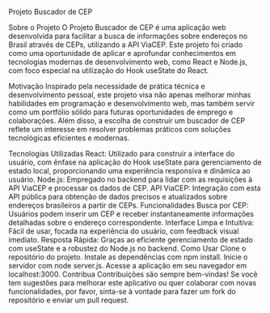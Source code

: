 
Projeto Buscador de CEP

Sobre o Projeto
O Projeto Buscador de CEP é uma aplicação web desenvolvida para facilitar a busca de informações sobre endereços no Brasil através de CEPs, utilizando a API ViaCEP. Este projeto foi criado como uma oportunidade de aplicar e aprofundar conhecimentos em tecnologias modernas de desenvolvimento web, como React e Node.js, com foco especial na utilização do Hook useState do React.

Motivação
Inspirado pela necessidade de prática técnica e desenvolvimento pessoal, este projeto visa não apenas melhorar minhas habilidades em programação e desenvolvimento web, mas também servir como um portfólio sólido para futuras oportunidades de emprego e colaborações. Além disso, a escolha de construir um buscador de CEP reflete um interesse em resolver problemas práticos com soluções tecnológicas eficientes e modernas.

Tecnologias Utilizadas
React: Utilizado para construir a interface do usuário, com ênfase na aplicação do Hook useState para gerenciamento de estado local, proporcionando uma experiência responsiva e dinâmica ao usuário.
Node.js: Empregado no backend para lidar com as requisições à API ViaCEP e processar os dados de CEP.
API ViaCEP: Integração com esta API pública para obtenção de dados precisos e atualizados sobre endereços brasileiros a partir de CEPs.
Funcionalidades
Busca por CEP: Usuários podem inserir um CEP e receber instantaneamente informações detalhadas sobre o endereço correspondente.
Interface Limpa e Intuitiva: Fácil de usar, focada na experiência do usuário, com feedback visual imediato.
Resposta Rápida: Graças ao eficiente gerenciamento de estado com useState e a robustez do Node.js no backend.
Como Usar
Clone o repositório do projeto.
Instale as dependências com npm install.
Inicie o servidor com node server.js.
Acesse a aplicação em seu navegador em localhost:3000.
Contribua
Contribuições são sempre bem-vindas! Se você tem sugestões para melhorar este aplicativo ou quer colaborar com novas funcionalidades, por favor, sinta-se à vontade para fazer um fork do repositório e enviar um pull request.



